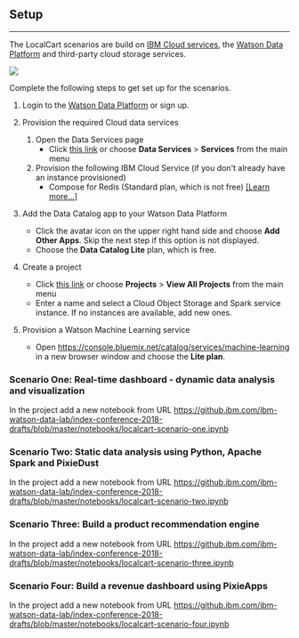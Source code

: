 ## Setup
***

The LocalCart scenarios are build on [IBM Cloud services](https://console.bluemix.net/catalog/), the [Watson Data Platform](https://www.ibm.com/analytics/us/en/watson-data-platform/) and third-party cloud storage services.

<img src="https://raw.githubusercontent.com/ibm-watson-data-lab/localcart-at-index-conf/master/images/localcart%20overview.png"></img>


Complete the following steps to get set up for the scenarios.

1. Login to the [Watson Data Platform](https://dataplatform.ibm.com) or sign up.

1. Provision the required Cloud data services
    1. Open the Data Services page
        * Click [this link](https://dataplatform.ibm.com/data/discovery?target=services&context=analytics) or choose **Data Services** > **Services** from the main menu
    1. Provision the following IBM Cloud Service (if you don't already have an instance provisioned)
       * Compose for Redis (Standard plan, which is not free) [[Learn more...]](https://console.bluemix.net/catalog/services/compose-for-redis)
1. Add the Data Catalog app to your Watson Data Platform
   * Click the avatar icon on the upper right hand side and choose **Add Other Apps**. Skip the next step if this option is not displayed. 
   * Choose the **Data Catalog Lite** plan, which is free. 
1. Create a project  
   * Click [this link](https://dataplatform.ibm.com/projects/new-project?context=analytics) or choose **Projects** > **View All Projects** from the main menu
   * Enter a name and select a Cloud Object Storage and Spark service instance. If no instances are available, add new ones.
1. Provision a Watson Machine Learning service
   * Open https://console.bluemix.net/catalog/services/machine-learning in a new browser window and choose the **Lite plan**.

### Scenario One: Real-time dashboard - dynamic data analysis and visualization

In the project add a new notebook from URL https://github.ibm.com/ibm-watson-data-lab/index-conference-2018-drafts/blob/master/notebooks/localcart-scenario-one.ipynb


### Scenario Two: Static data analysis using Python, Apache Spark and PixieDust

In the project add a new notebook from URL https://github.ibm.com/ibm-watson-data-lab/index-conference-2018-drafts/blob/master/notebooks/localcart-scenario-two.ipynb

### Scenario Three: Build a product recommendation engine

In the project add a new notebook from URL https://github.ibm.com/ibm-watson-data-lab/index-conference-2018-drafts/blob/master/notebooks/localcart-scenario-three.ipynb

### Scenario Four: Build a revenue dashboard using PixieApps
In the project add a new notebook from URL https://github.ibm.com/ibm-watson-data-lab/index-conference-2018-drafts/blob/master/notebooks/localcart-scenario-four.ipynb
